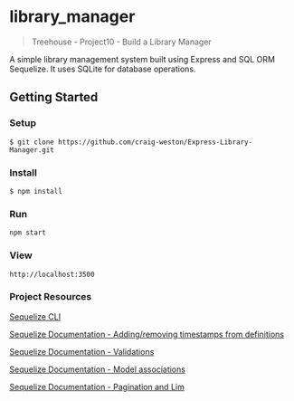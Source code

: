 # library_manager
> Treehouse - Project10 - Build a Library Manager

A simple library management system built using Express and SQL ORM Sequelize. It uses SQLite for database operations.

## Getting Started
### Setup
```
$ git clone https://github.com/craig-weston/Express-Library-Manager.git
```
### Install
```
$ npm install
```
### Run 
```
npm start
```
### View
```
http://localhost:3500
```
### Project Resources
[Sequelize CLI](http://docs.sequelizejs.com/en/latest/docs/migrations/?highlight=cli)

[Sequelize Documentation - Adding/removing timestamps from definitions](http://docs.sequelizejs.com/en/latest/docs/getting-started/#application-wide-model-options)

[Sequelize Documentation - Validations](http://docs.sequelizejs.com/en/latest/docs/models-definition/?highlight=validate#validations)

[Sequelize Documentation - Model associations](http://docs.sequelizejs.com/en/latest/api/associations/)

[Sequelize Documentation - Pagination and Lim](http://docs.sequelizejs.com/en/latest/docs/querying/?highlight=validate#pagination-limiting)

